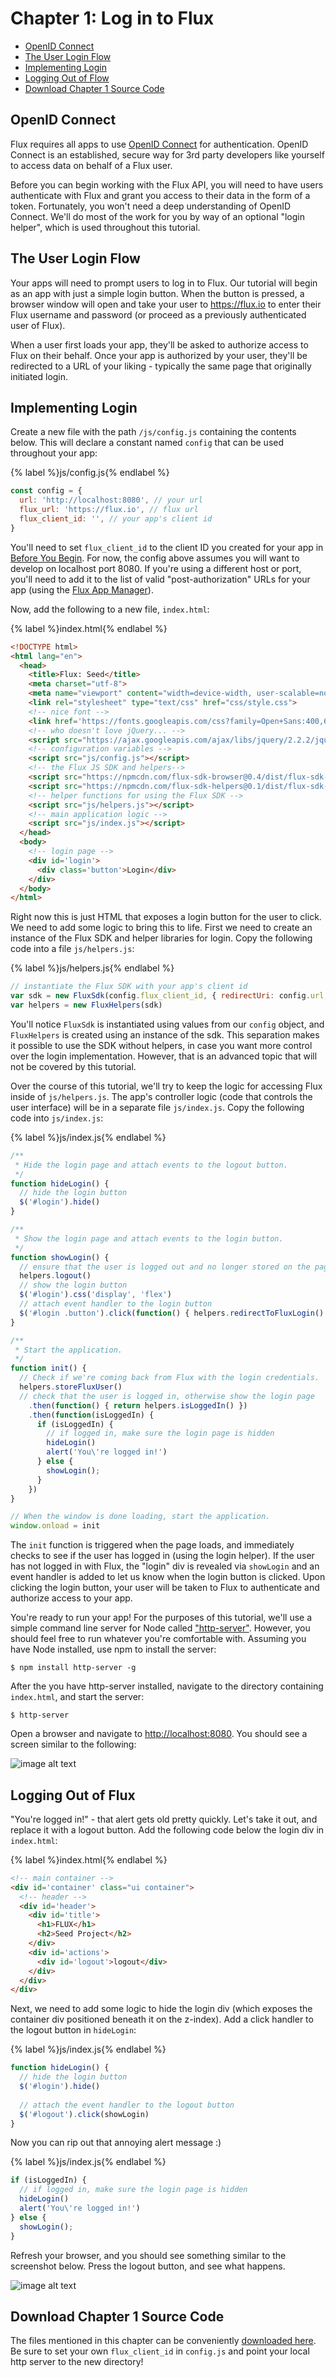# Chapter 1: Log in to Flux

* [OpenID Connect](#openid-connect)
* [The User Login Flow](#the-user-login-flow)
* [Implementing Login](#implementing-login)
* [Logging Out of Flow](#logging-out-of-flux)
* [Download Chapter 1 Source Code](#download-chapter-1-source-code)

## <a id="openid-connect"></a>OpenID Connect

Flux requires all apps to use [OpenID Connect](http://openid.net/connect/) for authentication. OpenID Connect is an established, secure way for 3rd party developers like yourself to access data on behalf of a Flux user.

Before you can begin working with the Flux API, you will need to have users authenticate with Flux and grant you access to their data in the form of a token. Fortunately, you won't need a deep understanding of OpenID Connect. We'll do most of the work for you by way of an optional "login helper", which is used throughout this tutorial.

## <a id="the-user-login-flow"></a>The User Login Flow

Your apps will need to prompt users to log in to Flux. Our tutorial will begin as an app with just a simple login button. When the button is pressed, a browser window will open and take your user to https://flux.io to enter their Flux username and password (or proceed as a previously authenticated user of Flux).

When a user first loads your app, they'll be asked to authorize access to Flux on their behalf. Once your app is authorized by your user, they'll be redirected to a URL of your liking - typically the same page that originally initiated login.

## <a id="implementing-login"></a>Implementing Login

Create a new file with the path `/js/config.js` containing the contents below. This will declare a constant named `config` that can be used throughout your app:

{% label %}js/config.js{% endlabel %}
```js
const config = {
  url: 'http://localhost:8080', // your url
  flux_url: 'https://flux.io', // flux url
  flux_client_id: '', // your app's client id
}
```

You'll need to set `flux_client_id` to the client ID you created for your app in [Before You Begin](../README.md#before-you-begin). For now, the config above assumes you will want to develop on localhost port 8080. If you're using a different host or port, you'll need to add it to the list of valid "post-authorization" URLs for your app (using the [Flux App Manager](https://flux.io/developer/apps)).

Now, add the following to a new file, `index.html`:

{% label %}index.html{% endlabel %}
```html
<!DOCTYPE html>
<html lang="en">
  <head>
    <title>Flux: Seed</title>
    <meta charset="utf-8">
    <meta name="viewport" content="width=device-width, user-scalable=no, minimum-scale=1.0, maximum-scale=1.0">
    <link rel="stylesheet" type="text/css" href="css/style.css">
    <!-- nice font -->
    <link href='https://fonts.googleapis.com/css?family=Open+Sans:400,600,700,800' rel='stylesheet' type='text/css'>
    <!-- who doesn't love jQuery... -->
    <script src="https://ajax.googleapis.com/ajax/libs/jquery/2.2.2/jquery.min.js"></script>
    <!-- configuration variables -->
    <script src="js/config.js"></script>
    <!-- the Flux JS SDK and helpers-->
    <script src="https://npmcdn.com/flux-sdk-browser@0.4/dist/flux-sdk-min.js"></script>
    <script src="https://npmcdn.com/flux-sdk-helpers@0.1/dist/flux-sdk-helpers.min.js"></script>
    <!-- helper functions for using the Flux SDK -->
    <script src="js/helpers.js"></script>
    <!-- main application logic -->
    <script src="js/index.js"></script>
  </head>
  <body>
    <!-- login page -->
    <div id='login'>
      <div class='button'>Login</div>
    </div>
  </body>
</html>
```

Right now this is just HTML that exposes a login button for the user to click. We need to add some logic to bring this to life. First we need to create an instance of the Flux SDK and helper libraries for login. Copy the following code into a file `js/helpers.js`:

{% label %}js/helpers.js{% endlabel %}
```js
// instantiate the Flux SDK with your app's client id
var sdk = new FluxSdk(config.flux_client_id, { redirectUri: config.url, fluxUrl: config.flux_url })
var helpers = new FluxHelpers(sdk)
```

You'll notice `FluxSdk` is instantiated using values from our `config` object, and `FluxHelpers` is created using an instance of the sdk. This separation makes it possible to use the SDK without helpers, in case you want more control over the login implementation. However, that is an advanced topic that will not be covered by this tutorial.

Over the course of this tutorial, we'll try to keep the logic for accessing Flux inside of `js/helpers.js`. The app's controller logic (code that controls the user interface) will be in a separate file `js/index.js`. Copy the following code into `js/index.js`:

{% label %}js/index.js{% endlabel %}
```js
/**
 * Hide the login page and attach events to the logout button.
 */
function hideLogin() {
  // hide the login button
  $('#login').hide()
}

/**
 * Show the login page and attach events to the login button.
 */
function showLogin() {
  // ensure that the user is logged out and no longer stored on the page
  helpers.logout()
  // show the login button
  $('#login').css('display', 'flex')
  // attach event handler to the login button
  $('#login .button').click(function() { helpers.redirectToFluxLogin() })
}

/**
 * Start the application.
 */
function init() {
  // Check if we're coming back from Flux with the login credentials.
  helpers.storeFluxUser()
  // check that the user is logged in, otherwise show the login page
    .then(function() { return helpers.isLoggedIn() })
    .then(function(isLoggedIn) {
      if (isLoggedIn) {
        // if logged in, make sure the login page is hidden
        hideLogin()
        alert('You\'re logged in!')
      } else {
        showLogin();
      }
    })
}

// When the window is done loading, start the application.
window.onload = init
```

The `init` function is triggered when the page loads, and immediately checks to see if the user has logged in (using the login helper). If the user has not logged in with Flux, the "login" div is revealed via `showLogin` and an event handler is added to let us know when the login button is clicked. Upon clicking the login button, your user will be taken to Flux to authenticate and authorize access to your app.

You're ready to run your app! For the purposes of this tutorial, we'll use a simple command line server for Node called ["http-server"](https://github.com/indexzero/http-server). However, you should feel free to run whatever you're comfortable with. Assuming you have Node installed, use npm to install the server:

```
$ npm install http-server -g
```

After the you have http-server installed, navigate to the directory containing `index.html`, and start the server:

```
$ http-server
```

Open a browser and navigate to [http://localhost:8080](http://localhost:8080). You should see a screen similar to the following:

![image alt text](image_0.png)

## <a id="logging-out-of-flux"></a>Logging Out of Flux

"You're logged in!" - that alert gets old pretty quickly. Let's take it out, and replace it with a logout button. Add the following code below the login div in `index.html`:

{% label %}index.html{% endlabel %}
```html
<!-- main container -->
<div id='container' class="ui container">
  <!-- header -->
  <div id='header'>
    <div id='title'>
      <h1>FLUX</h1>
      <h2>Seed Project</h2>
    </div>
    <div id='actions'>
      <div id='logout'>logout</div>
    </div>
  </div>
</div>
```

Next, we need to add some logic to hide the login div (which exposes the container div positioned beneath it on the z-index). Add a click handler to the logout button in `hideLogin`:

{% label %}js/index.js{% endlabel %}
```js
function hideLogin() {
  // hide the login button
  $('#login').hide()
  
  // attach the event handler to the logout button
  $('#logout').click(showLogin)
}
```

Now you can rip out that annoying alert message :)

{% label %}js/index.js{% endlabel %}
```js
if (isLoggedIn) {
  // if logged in, make sure the login page is hidden
  hideLogin()
  alert('You\'re logged in!')
} else {
  showLogin();
}
```

Refresh your browser, and you should see something similar to the screenshot below. Press the logout button, and see what happens.

![image alt text](image_1.png)

## <a id="download-chapter-1-source-code"></a>Download Chapter 1 Source Code

The files mentioned in this chapter can be conveniently [downloaded here](https://github.com/flux-labs/flux-seed/tree/master/tutorials/chapter_1_login). Be sure to set your own `flux_client_id` in `config.js` and point your local http server to the new directory!
